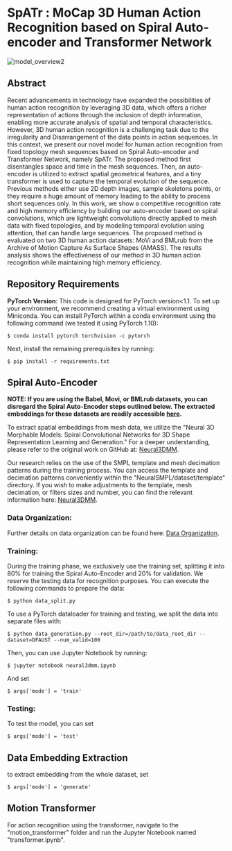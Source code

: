 # SpATr : MoCap 3D Human Action Recognition based on Spiral Auto-encoder and Transformer Network

![model_overview2](https://github.com/h-bouzid/spatr/assets/94684114/b904166c-a979-4858-9444-b8dd7332d133)

## Abstract
Recent advancements in technology have expanded the possibilities of human action recognition by leveraging 3D data, which offers a richer representation of actions through the inclusion of depth information, enabling more accurate analysis of spatial and temporal characteristics. However, 3D human action recognition is a challenging task due to the irregularity and Disarrangement of the data points in action sequences. In this context, we present our novel model for human action recognition from fixed topology mesh sequences based on Spiral Auto-encoder and Transformer Network, namely SpATr. The proposed method first disentangles space and time in the mesh sequences. Then, an auto-encoder is utilized to extract spatial geometrical features, and a tiny transformer is used to capture the temporal evolution of the sequence. Previous methods either use 2D depth images, sample skeletons points, or they require a huge amount of memory leading to the ability to process short sequences only. In this work, we show a competitive recognition rate and high memory efficiency by building our auto-encoder based on spiral convolutions, which are lightweight convolutions directly applied to mesh data with fixed topologies, and by modeling temporal evolution using attention, that can handle large sequences. The proposed method is evaluated on two 3D human action datasets: MoVi and BMLrub from the Archive of Motion Capture As Surface Shapes (AMASS). The results analysis shows the effectiveness of our method in 3D human action recognition while maintaining high memory efficiency.

## Repository Requirements

**PyTorch Version**: This code is designed for PyTorch version<1.1. To set up your environment, we recommend creating a virtual environment using Miniconda. You can install PyTorch within a conda environment using the following command (we tested it using PyTorch 1.10):

  ```
  $ conda install pytorch torchvision -c pytorch
  ```

  Next, install the remaining prerequisites by running:

  ```
  $ pip install -r requirements.txt
  ```

## Spiral Auto-Encoder

**NOTE: If you are using the Babel, Movi, or BMLrub datasets, you can disregard the Spiral Auto-Encoder steps outlined below. The extracted embeddings for these datasets are readily accessible [here](https://drive.google.com/drive/folders/1IandXYc7J0U0GnW8r48gnasPumt3P4x4?usp=sharing).**

To extract spatial embeddings from mesh data, we utilize the "Neural 3D Morphable Models: Spiral Convolutional Networks for 3D Shape Representation Learning and Generation." For a deeper understanding, please refer to the original work on GitHub at: [Neural3DMM](https://github.com/gbouritsas/Neural3DMM).

Our research relies on the use of the SMPL template and mesh decimation patterns during the training process. You can access the template and decimation patterns conveniently within the "NeuralSMPL/dataset/template" directory. If you wish to make adjustments to the template, mesh decimation, or filters sizes and number, you can find the relevant information here: [Neural3DMM](https://github.com/gbouritsas/Neural3DMM#data-organization).

### Data Organization:

Further details on data organization can be found here: [Data Organization](https://github.com/gbouritsas/Neural3DMM#data-organization).

### Training:

During the training phase, we exclusively use the training set, splitting it into 80% for training the Spiral Auto-Encoder and 20% for validation. We reserve the testing data for recognition purposes. You can execute the following commands to prepare the data:

```
$ python data_split.py
```

To use a PyTorch dataloader for training and testing, we split the data into separate files with:

```
$ python data_generation.py --root_dir=/path/to/data_root_dir --dataset=DFAUST --num_valid=100
```
Then, you can use Jupyter Notebook by running:

```
$ jupyter notebook neural3dmm.ipynb
```

And set
```
$ args['mode'] = 'train'
```

### Testing:

To test the model, you can set 
```
$ args['mode'] = 'test'
```

## Data Embedding Extraction

to extract embedding from the whole dataset, set
```
$ args['mode'] = 'generate'
```


## Motion Transformer

For action recognition using the transformer, navigate to the "motion_transformer" folder and run the Jupyter Notebook named "transformer.ipynb".
